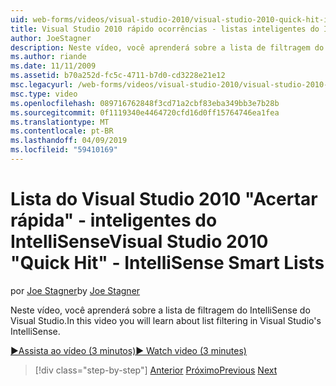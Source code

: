```yaml
---
uid: web-forms/videos/visual-studio-2010/visual-studio-2010-quick-hit-intellisense-smart-lists
title: Visual Studio 2010 rápido ocorrências - listas inteligentes do IntelliSense
author: JoeStagner
description: Neste vídeo, você aprenderá sobre a lista de filtragem do IntelliSense do Visual Studio.
ms.author: riande
ms.date: 11/11/2009
ms.assetid: b70a252d-fc5c-4711-b7d0-cd3228e21e12
msc.legacyurl: /web-forms/videos/visual-studio-2010/visual-studio-2010-quick-hit-intellisense-smart-lists
msc.type: video
ms.openlocfilehash: 089716762848f3cd71a2cbf83eba349bb3e7b28b
ms.sourcegitcommit: 0f1119340e4464720cfd16d0ff15764746ea1fea
ms.translationtype: MT
ms.contentlocale: pt-BR
ms.lasthandoff: 04/09/2019
ms.locfileid: "59410169"
---
```

# <a name="visual-studio-2010-quick-hit---intellisense-smart-lists"></a><span data-ttu-id="de3d9-103">Lista do Visual Studio 2010 "Acertar rápida" - inteligentes do IntelliSense</span><span class="sxs-lookup"><span data-stu-id="de3d9-103">Visual Studio 2010 "Quick Hit" - IntelliSense Smart Lists</span></span>

<span data-ttu-id="de3d9-104">por [Joe Stagner](https://github.com/JoeStagner)</span><span class="sxs-lookup"><span data-stu-id="de3d9-104">by [Joe Stagner](https://github.com/JoeStagner)</span></span>

<span data-ttu-id="de3d9-105">Neste vídeo, você aprenderá sobre a lista de filtragem do IntelliSense do Visual Studio.</span><span class="sxs-lookup"><span data-stu-id="de3d9-105">In this video you will learn about list filtering in Visual Studio's IntelliSense.</span></span>

[<span data-ttu-id="de3d9-106">&#9654;Assista ao vídeo (3 minutos)</span><span class="sxs-lookup"><span data-stu-id="de3d9-106">&#9654; Watch video (3 minutes)</span></span>](https://channel9.msdn.com/Blogs/ASP-NET-Site-Videos/visual-studio-2010-quick-hit-intellisense-smart-lists)

> [!div class="step-by-step"]
> <span data-ttu-id="de3d9-107">[Anterior](visual-studio-2010-quick-hit-code-search-view-hierarchy.md)
> [Próximo](visual-studio-2010-quick-hit-multi-monitor-support.md)</span><span class="sxs-lookup"><span data-stu-id="de3d9-107">[Previous](visual-studio-2010-quick-hit-code-search-view-hierarchy.md)
[Next](visual-studio-2010-quick-hit-multi-monitor-support.md)</span></span>
